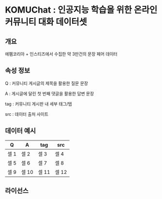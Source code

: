 # KOMUChat : 인공지능 학습을 위한 온라인 커뮤니티 대화 데이터셋

## 개요
에펨코리아 + 인스티즈에서 수집한 약 3만건의 문장 페어 데이터

## 속성 정보
Q : 커뮤니티 게시글의 제목을 활용한 질문 문장

A : 게시글에 달린 첫 번째 댓글을 활용한 답변 문장

tag : 커뮤니티 게시판 내 세부 태그/탭

src : 데이터 출처 사이트

## 데이터 예시
| Q | A | tag | src |
|-----------|-----------|-----------|-----------|
| 셀 1      | 셀 2      | 셀 3      | 셀 4      |
| 셀 5      | 셀 6      | 셀 7      | 셀 8      |
| 셀 9      | 셀 10     | 셀 11     | 셀 12     |


## 라이선스

